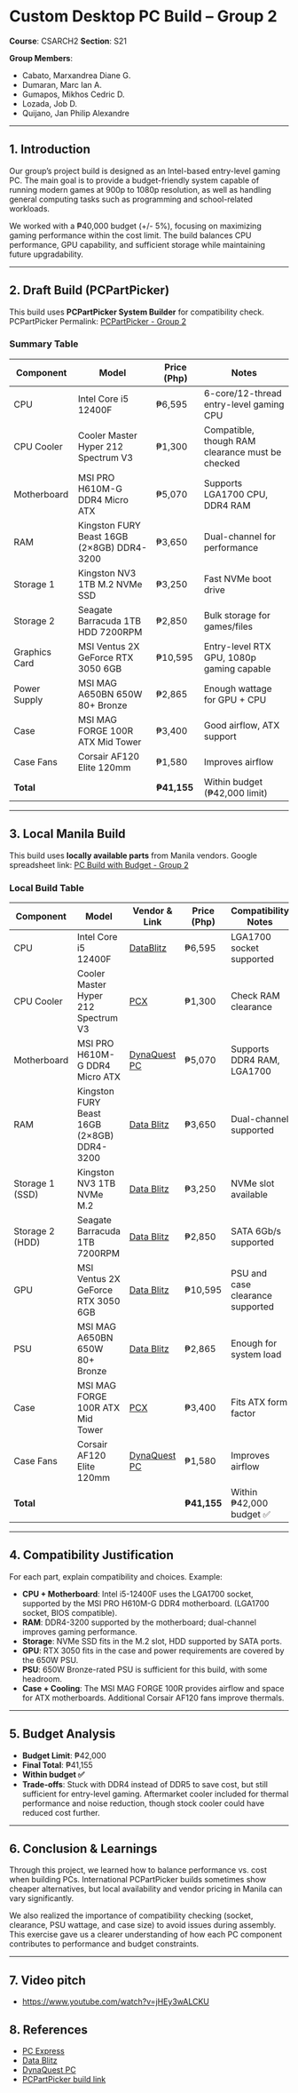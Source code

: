 
# Custom Desktop PC Build – Group 2
**Course**: CSARCH2
**Section**: S21

**Group Members**:
- Cabato, Marxandrea Diane G.
- Dumaran, Marc Ian A.
- Gumapos, Mikhos Cedric D.
- Lozada, Job D.
- Quijano, Jan Philip Alexandre
---
## 1. Introduction

Our group’s project build is designed as an Intel-based entry-level gaming PC. The main goal is to provide a budget-friendly system capable of running modern games at 900p to 1080p resolution, as well as handling general computing tasks such as programming and school-related workloads.

We worked with a ₱40,000 budget (+/- 5%), focusing on maximizing gaming performance within the cost limit. The build balances CPU performance, GPU capability, and sufficient storage while maintaining future upgradability.


---
## 2. Draft Build (PCPartPicker)
This build uses **PCPartPicker System Builder** for compatibility check.
PCPartPicker Permalink: [PCPartPicker - Group 2](https://pcpartpicker.com/list/M2tfwY)
### Summary Table
| Component     | Model                                      | Price (Php) | Notes                                            |
| ------------- | ------------------------------------------ | ----------- | ------------------------------------------------ |
| CPU           | Intel Core i5 12400F                       | ₱6,595      | 6-core/12-thread entry-level gaming CPU          |
| CPU Cooler    | Cooler Master Hyper 212 Spectrum V3        | ₱1,300      | Compatible, though RAM clearance must be checked |
| Motherboard   | MSI PRO H610M-G DDR4 Micro ATX             | ₱5,070      | Supports LGA1700 CPU, DDR4 RAM                   |
| RAM           | Kingston FURY Beast 16GB (2×8GB) DDR4-3200 | ₱3,650      | Dual-channel for performance                     |
| Storage 1     | Kingston NV3 1TB M.2 NVMe SSD              | ₱3,250      | Fast NVMe boot drive                             |
| Storage 2     | Seagate Barracuda 1TB HDD 7200RPM          | ₱2,850      | Bulk storage for games/files                     |
| Graphics Card | MSI Ventus 2X GeForce RTX 3050 6GB         | ₱10,595     | Entry-level RTX GPU, 1080p gaming capable        |
| Power Supply  | MSI MAG A650BN 650W 80+ Bronze             | ₱2,865      | Enough wattage for GPU + CPU                     |
| Case          | MSI MAG FORGE 100R ATX Mid Tower           | ₱3,400      | Good airflow, ATX support                        |
| Case Fans     | Corsair AF120 Elite 120mm                  | ₱1,580      | Improves airflow                                 |
| **Total**     |                                            | **₱41,155** | Within budget (₱42,000 limit)                    |

---
## 3. Local Manila Build
This build uses **locally available parts** from Manila vendors.
Google spreadsheet link: [PC Build with Budget - Group 2](https://docs.google.com/spreadsheets/d/1CrYfvfOwvmIOyC2Q7IGVlQgZbKVJXUYGTVpETLJ9l-w/edit?usp=sharing)
### Local Build Table
| Component       | Model                                      | Vendor & Link                 | Price (Php) | Compatibility Notes              |
| --------------- | ------------------------------------------ | ----------------------------- | ----------- | -------------------------------- |
| CPU             | Intel Core i5 12400F                       | [DataBlitz](https://ecommerce.datablitz.com.ph/products/intel-core-i5-12400f-processor)               | ₱6,595      | LGA1700 socket supported         |
| CPU Cooler      | Cooler Master Hyper 212 Spectrum V3        | [PCX](https://pcx.com.ph/products/cooler-master-hyper-212-spectrum-v3-rgb-cpu-cooler-fan?_pos=1&_sid=dcfc93641&_ss=r)    | ₱1,300      | Check RAM clearance              |
| Motherboard     | MSI PRO H610M-G DDR4 Micro ATX             | [DynaQuest PC](https://dynaquestpc.com/products/msi-h610m-g-pro-ddr4?_pos=3&_psq=MSI+Pro+H610M&_ss=e&_v=1.0)       | ₱5,070      | Supports DDR4 RAM, LGA1700       |
| RAM             | Kingston FURY Beast 16GB (2×8GB) DDR4-3200 | [Data Blitz](https://ecommerce.datablitz.com.ph/products/kingston-fury-beast-16gb-2x8gb-ddr4-rgb-3200mt-s-memory-kf432c16bb2ak2-16)               | ₱3,650      | Dual-channel supported           |
| Storage 1 (SSD) | Kingston NV3 1TB NVMe M.2                  | [Data Blitz](https://ecommerce.datablitz.com.ph/products/kingston-500gb-nv3-m-2-2280-pcie-4-0-nvme-ssd-snv3s-500g?variant=47086863810719)               | ₱3,250      | NVMe slot available              |
| Storage 2 (HDD) | Seagate Barracuda 1TB 7200RPM              | [Data Blitz](https://ecommerce.datablitz.com.ph/products/seagate-barracuda-1tb-64mb-cache-sata-6-0gb-s-3-5-inch-internal-hard-drive-st1000dm010)           | ₱2,850      | SATA 6Gb/s supported             |
| GPU             | MSI Ventus 2X GeForce RTX 3050 6GB         | [Data Blitz](https://ecommerce.datablitz.com.ph/products/msi-geforce-rtx-3050-ventus-2x-6gb-oc-gddr6-graphics-card-1) | ₱10,595     | PSU and case clearance supported |
| PSU             | MSI MAG A650BN 650W 80+ Bronze             | [Data Blitz](https://ecommerce.datablitz.com.ph/products/msi-mag-a650bn-650w-80-bronze-non-modular-power-supply)  | ₱2,865      | Enough for system load           |
| Case            | MSI MAG FORGE 100R ATX Mid Tower           | [PCX](https://pcx.com.ph/products/msi-mag-forge-100r-tempered-glass-argb-fans-mid-tower-chassis-black?_pos=2&_sid=b5f4b7c55&_ss=r)              | ₱3,400      | Fits ATX form factor             |
| Case Fans       | Corsair AF120 Elite 120mm                  | [DynaQuest PC](https://dynaquestpc.com/products/corsair-af120-elite-high-performance-120mm-pwm-black-co-9050140-ww-white-co-9050142-ww?_pos=2&_psq=Corsair+AF120+Elite&_ss=e&_v=1.0)     | ₱1,580      | Improves airflow                 |
| **Total**       |                                            |                               | **₱41,155** | Within ₱42,000 budget ✅          |

---
## 4. Compatibility Justification
For each part, explain compatibility and choices.
Example:
- **CPU + Motherboard**: Intel i5-12400F uses the LGA1700 socket, supported by the MSI PRO H610M-G DDR4 motherboard.
(LGA1700 socket, BIOS compatible).
- **RAM**: DDR4-3200 supported by the motherboard; dual-channel improves gaming performance.
- **Storage**: NVMe SSD fits in the M.2 slot, HDD supported by SATA ports.
- **GPU**: RTX 3050 fits in the case and power requirements are covered by the 650W PSU.
- **PSU**: 650W Bronze-rated PSU is sufficient for this build, with some headroom.
- **Case + Cooling**: The MSI MAG FORGE 100R provides airflow and space for ATX motherboards. Additional Corsair AF120 fans improve thermals.


---
## 5. Budget Analysis
- **Budget Limit**: ₱42,000
- **Final Total**: ₱41,155
- **Within budget ✅**
- **Trade-offs**: Stuck with DDR4 instead of DDR5 to save cost, but still sufficient for entry-level gaming. Aftermarket cooler included for thermal performance and noise reduction, though stock cooler could have reduced cost further.
---
## 6. Conclusion & Learnings
Through this project, we learned how to balance performance vs. cost when building PCs. International PCPartPicker builds sometimes show cheaper alternatives, but local availability and vendor pricing in Manila can vary significantly.

We also realized the importance of compatibility checking (socket, clearance, PSU wattage, and case size) to avoid issues during assembly. This exercise gave us a clearer understanding of how each PC component contributes to performance and budget constraints.


---
## 7. Video pitch
- https://www.youtube.com/watch?v=jHEy3wALCKU
## 8. References
- [PC Express](https://pcx.com.ph)
- [Data Blitz](https://ecommerce.datablitz.com.ph/)
- [DynaQuest PC](https://dynaquestpc.com/)
- [PCPartPicker build link](https://pcpartpicker.com/user/Khosmic/saved/b3YTzy)
